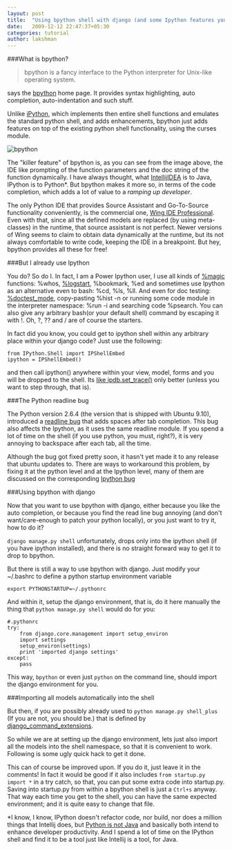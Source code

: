 ```yaml
---
layout: post
title:  "Using bpython shell with django (and some Ipython features you should know)"
date:   2009-12-12 22:47:37+05:30
categories: tutorial
author: lakshman
---
```

###What is bpython?

> bpython is a fancy interface to the Python interpreter for Unix-like operating system.

says the [bpython](http://bpython-interpreter.org/) home page. It provides syntax highlighting, auto completion, auto-indentation and such stuff.

Unlike [iPython](http://ipython.scipy.org/moin/), which implements then entire shell functions and emulates the standard python shell, and adds enhancements, bpython just adds features on top of the existing python shell functionality, using the curses module. 

<img src="http://i.imgur.com/cqky1.png" alt="bpython" />

The "killer feature" of bpython is, as you can see from the image above, the IDE like prompting of the function parameters and the doc string of the function dynamically. I have always thought, what [IntellijIDEA](http://www.jetbrains.com/idea/) is to Java, IPython is to Python*. But bpython makes it more so, in terms of the code completion, which adds a lot of value to a _ramping up developer_.

The only Python IDE that provides Source Assistant and Go-To-Source functionality conveniently, is the commercial one, [Wing IDE Professional](http://www.wingide.com/wingide). Even with that, since all the defined models are replaced (by using meta-classes) in the runtime, that source assistant is not perfect. Newer versions of Wing seems to claim to obtain data dynamically at the runtime, but its not always comfortable to write code, keeping the IDE in a breakpoint. But hey, bpython provides all these for free!

###But I already use Ipython

You do? So do I. In fact, I am a Power Ipython user, I use all kinds of [%magic](http://ipython.scipy.org/doc/stable/html/interactive/reference.html#magic-command-system) functions: %whos, [%logstart](http://ipython.scipy.org/doc/stable/html/interactive/reference.html#session-logging-and-restoring), %bookmark, %ed  and sometimes use Ipython as an alternative even to bash: %cd, %ls, %ll. And even for doc testing: [%doctest_mode](http://ipython.scipy.org/doc/stable/html/interactive/reference.html#pasting-of-code-starting-with-or), copy-pasting %hist -n or running some code module in the interpreter namespace: %run -i and searching code %psearch. You can also give any arbitrary bash(or your default shell) command by escaping it with !. Oh, ?, ?? and / are of course the starters.

In fact did you know, you could get to ipython shell within any arbitrary place within your django code? Just use the following:

    from IPython.Shell import IPShellEmbed
    ipython = IPShellEmbed()
 
and then call ipython() anywhere within your view, model, forms and you will be dropped to the shell. Its [like ipdb.set_trace()](http://aymanh.com/python-debugging-techniques) only better (unless you want to step through, that is).

###The Python readline bug

The Python version 2.6.4 (the version that is shipped with Ubuntu 9.10), introduced a [readline bug](http://bugs.python.org/issue5833) that adds spaces after tab completion. This bug also affects the Ipython, as it uses the same readline module. If you spend a lot of time on the shell (if you use python, you must, right?), it is very annoying to backspace after each tab, all the time.

Although the bug got fixed pretty soon, it hasn't yet made it to any release that ubuntu updates to. There are ways to workaround this problem, by fixing it at the python level and at the Ipython level, many of them are discussed on the corresponding [Ipython bug](https://bugs.launchpad.net/ipython/+bug/470824) 

###Using bpython with django

Now that you want to use bpython with django, either because you like the auto completion, or because you find the read line bug annoying (and don't want/care-enough to patch your python locally), or you just want to try it, how to do it?

`django manage.py shell` unfortunately, drops only into the ipython shell (if you have ipython installed), and there is no straight forward way to get it to drop to bpython.

But there is still a way to use bpython with django. Just modify your ~/.bashrc to define a python startup environment variable

    export PYTHONSTARTUP=~/.pythonrc

And within it, setup the django environment, that is, do it here manually the thing that `python manage.py shell` would do for you:

    #.pythonrc
    try:
    	from django.core.management import setup_environ
    	import settings
    	setup_environ(settings)
    	print 'imported django settings'
    except:
        pass

This way, `bpython` or even just `python` on the command line, should import the django environment for you.

###Importing all models automatically into the shell

But then, if you are possibly already used to `python manage.py shell_plus` (If you are not, you should be.) that is defined by [django_command_extensions](http://wiki.github.com/django-extensions/django-extensions/current-command-extensions).

So while we are at setting up the django environment, lets just also import all the models into the shell namespace, so that it is convenient to work. Following is some ugly quick hack to get it done.

<script src="http://gist.github.com/231878.js?file=.pythonrc.py"></script>

This can of course be improved upon. If you do it, just leave it in the comments! In fact it would be good if it also includes `from startup.py import *` in a try catch, so that, you can put some extra code into startup.py. Saving into startup.py from within a bpython shell is just a `Ctrl+s` anyway. That way each time you get to the shell, you can have the same expected environment; and it is quite easy to change that file.

*I know, I know, IPython doesn't refactor code, nor build, nor does a million things that Intellij does, but [Python is not Java](http://dirtsimple.org/2004/12/python-is-not-java.html) and basically both intend to enhance developer productivity. And I spend a lot of time on the IPython shell and find it to be a tool just like Intellij is a tool, for Java.


